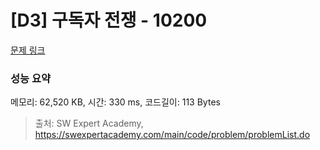 # [D3] 구독자 전쟁 - 10200 

[문제 링크](https://swexpertacademy.com/main/code/problem/problemDetail.do?contestProbId=AXMCXV_qVgkDFAWv) 

### 성능 요약

메모리: 62,520 KB, 시간: 330 ms, 코드길이: 113 Bytes



> 출처: SW Expert Academy, https://swexpertacademy.com/main/code/problem/problemList.do